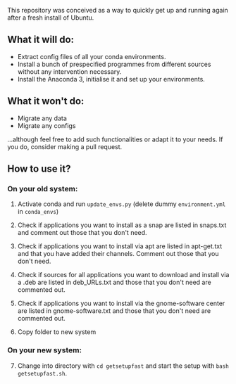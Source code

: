 This repository was conceived as a way to quickly get up and running again after a fresh install of Ubuntu.

## What it will do:
- Extract config files of all your conda environments.
- Install a bunch of prespecified programmes from different sources without any intervention necessary.
- Install the Anaconda 3, initialise it and set up your environments.

## What it won't do:
- Migrate any data
- Migrate any configs

...although feel free to add such functionalities or adapt it to your needs. If you do, consider making a pull request.

## How to use it?
### On your old system:
1. Activate conda and run `update_envs.py` (delete dummy `environment.yml` in `conda_envs`)
2. Check if applications you want to install as a snap are listed in snaps.txt and comment out those that you don't need.
3. Check if applications you want to install via apt are listed in apt-get.txt and that you have added their channels. Comment out those that you don't need.
4. Check if sources for all applications you want to download and install via a .deb are listed in deb_URLs.txt and those that you don't need are commented out.
5. Check if applications you want to install via the gnome-software center are listed in gnome-software.txt and those that you don't need are commented out.

6. Copy folder to new system

### On your new system:
7. Change into directory with `cd getsetupfast` and start the setup with `bash getsetupfast.sh`.
